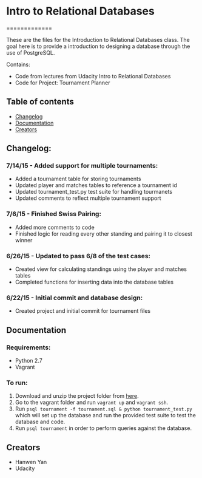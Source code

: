 # Intro to Relational Databases
=============

These are the files for the Introduction to Relational Databases class. The goal here is to provide a introduction to designing a database through the use of PostgreSQL.

Contains:

- Code from lectures from Udacity Intro to Relational Databases
- Code for Project: Tournament Planner

## Table of contents

- [Changelog](#changelog)
- [Documentation](#documentation)
- [Creators](#creators)

## Changelog:

### 7/14/15 - Added support for multiple tournaments:
  * Added a tournament table for storing tournaments
  * Updated player and matches tables to reference a tournament id 
  * Updated tournament_test.py test suite for handling tourmanets
  * Updated comments to reflect multiple tournament support

### 7/6/15 - Finished Swiss Pairing:
  * Added more comments to code
  * Finished logic for reading every other standing and pairing it to closest winner

### 6/26/15 - Updated to pass 6/8 of the test cases:
  * Created view for calculating standings using the player and matches tables
  * Completed functions for inserting data into the database tables

### 6/22/15 - Initial commit and database design:
  * Created project and initial commit for tournament files

## Documentation

### Requirements:

- Python 2.7
- Vagrant

### To run:

1. Download and unzip the project folder from 
[here](https://github.com/hanwenyan/databases/archive/master.zip).
2. Go to the vagrant folder and run `vagrant up` and `vagrant ssh`.
3. Run `psql tournament -f tournament.sql & python tournament_test.py` 
which will set up the database and run the provided test suite to test 
the database and code.
5. Run `psql tournament` in order to perform queries against the database.

## Creators

  * Hanwen Yan
  * Udacity
